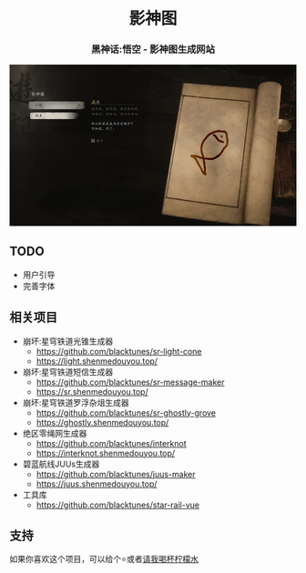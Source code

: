 <h1 align="center">影神图</h1>
<h3 align="center">黑神话:悟空 - 影神图生成网站</h3>

![预览图](public/preview.webp)

## TODO
- 用户引导
- 完善字体

## 相关项目
- 崩坏:星穹铁道光锥生成器
  - https://github.com/blacktunes/sr-light-cone
  - https://light.shenmedouyou.top/
- 崩坏:星穹铁道短信生成器
  - https://github.com/blacktunes/sr-message-maker
  - https://sr.shenmedouyou.top/
- 崩坏:星穹铁道罗浮杂俎生成器
  - https://github.com/blacktunes/sr-ghostly-grove
  - https://ghostly.shenmedouyou.top/
- 绝区零绳网生成器
  - https://github.com/blacktunes/interknot
  - https://interknot.shenmedouyou.top/
- 碧蓝航线JUUs生成器
  - https://github.com/blacktunes/juus-maker
  - https://juus.shenmedouyou.top/
- 工具库
  - https://github.com/blacktunes/star-rail-vue

## 支持
如果你喜欢这个项目，可以给个⭐️或者[请我喝杯柠檬水](https://afdian.com/a/blacktune)

